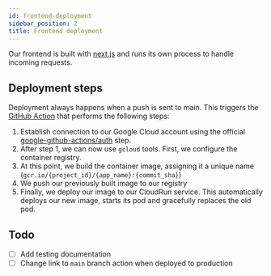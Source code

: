 ```yaml
---
id: frontend-deployment 
sidebar_position: 2 
title: Frontend deployment
---
```


Our frontend is built with [next.js](https://nextjs.org/) and runs its own process to handle incoming requests.

## Deployment steps

Deployment always happens when a push is sent to main. This triggers
the [GitHub Action](https://github.com/gipfeli-io/gipfeli-frontend/blob/stage/.github/workflows/deployment.yml) that performs
the following steps:

1. Establish connection to our Google Cloud account using the official [google-github-actions/auth](https://github.com/google-github-actions/auth) step.
2. After step 1, we can now use `gcloud` tools. First, we configure the container registry.
3. At this point, we build the container image, assigning it a unique name (`gcr.io/{project_id}/{app_name}:{commit_sha}`)
4. We push our previously built image to our registry
5. Finally, we deploy our image to our CloudRun service. This automatically deploys our new image, starts its pod and gracefully replaces the old pod.

## Todo
- [ ] Add testing documentation
- [ ] Change link to `main` branch action when deployed to production